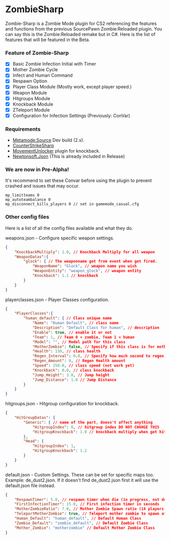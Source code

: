 # ZombieSharp
 
Zombie-Sharp is a Zombie Mode plugin for CS2 referencing the features and functions from the previous SourcePawn Zombie:Reloaded plugin. You can say this is the Zombie:Reloaded remake but in C#. Here is the list of features that will be featured in the Beta.

### Feature of Zombie-Sharp
- [x] Basic Zombie Infection Initial with Timer
- [x] Mother Zombie Cycle
- [x] Infect and Human Command
- [x] Respawn Option
- [x] Player Class Module (Mostly work, except player speed.)
- [x] Weapon Module
- [x] Hitgroups Module
- [x] Knockback Module
- [x] ZTeleport Module
- [x] Configuration for Infection Settings (Previously: ConVar)

### Requirements
- [Metamode:Source](https://www.sourcemm.net/downloads.php/?branch=master) Dev build (2.x).
- [CounterStrikeSharp](https://github.com/roflmuffin/CounterStrikeSharp) 
- [MovementUnlocker](https://github.com/Source2ZE/MovementUnlocker) plugin for knockback.
- [Newtonsoft.Json](https://github.com/JamesNK/Newtonsoft.Json/releases) (This is already included in Release)

### We are now in Pre-Alpha!
It's recommend to set these Convar before using the plugin to prevent crashed and issues that may occur.
```
mp_limitteams 0
mp_autoteambalance 0
mp_disconnect_kills_players 0 // set in gamemode_casual.cfg
```

### Other config files
Here is a list of all the config files available and what they do.

weapons.json - Configure specific weapon settings.
```json
{
    "KnockbackMultiply": 1.0, // Knockback Multiply for all weapon
    "WeaponDatas":{
        "glock": { // The weaponname get from event when get fired.
            "WeaponName": "Glock", // weapon name you wish
            "WeaponEntity": "weapon_glock", // weapon entity
            "Knockback": 1.1 // knockback
        }
    }
}
```
playerclasses.json - Player Classes configuration.
```json
{
    "PlayerClasses":{
        "human_default": { // Class unique name
            "Name": "Human Default", // class name
            "Description": "Default Class for human", // description
            "Enable": true, // enable it or not
            "Team": 1, // Team 0 = zombie, Team 1 = human
            "Model": "", // Model path for this class
            "MotherZombie": false, // Specify if this class is for mother zombie.
            "Health": 150, // class health
            "Regen_Interval": 0.0, // Specify how much second to regen health
            "Regen_Amount": 0, // Regen Health amount
            "Speed": 250.0, // class speed (not work yet)
            "Knockback": 0.0, // class knockback
            "Jump_Height": 3.0, // Jump height
            "Jump_Distance": 1.0 // Jump Distance
        }
    }
}
```
hitgroups.json - Hitgroup configuration for knockback.
```json
{
    "HitGroupDatas": {
        "Generic": { // name of the part, doesn't affect anything
            "HitgroupIndex": 0, // hitgroup index DO NOT CHANGE THIS
            "HitgroupKnockback": 1.0 // knockback multiply when get hit to this hitgroup
        },
        "Head": {
            "HitgroupIndex": 1,
            "HitgroupKnockback": 1.2
        }
    }
}
```
default.json - Custom Settings. These can be set for specific maps too. Example: de_dust2.json. If it doesn't find de_dust2.json first it will use the default.json file instead.
```json
{
    "RespawnTimer": 5.0, // respawn timer when die (in progress, not done yet)
    "FirstInfectionTimer": 15.0, // First infection timer in seconds
    "MotherZombieRatio": 7.0, // Mother Zombie Spawn ratio (14 players / 7.0 ratio = 2 Mother zombie)
    "TeleportMotherZombie": true, // Teleport mother zombie to spawn after get infected (Useful for Zombie Escape)
    "Human_Default": "human_default", // Default Human Class
    "Zombie_Default": "zombie_default", // Default Zombie Class
    "Mother_Zombie": "motherzombie" // Default Mother Zombie Class
}
```

